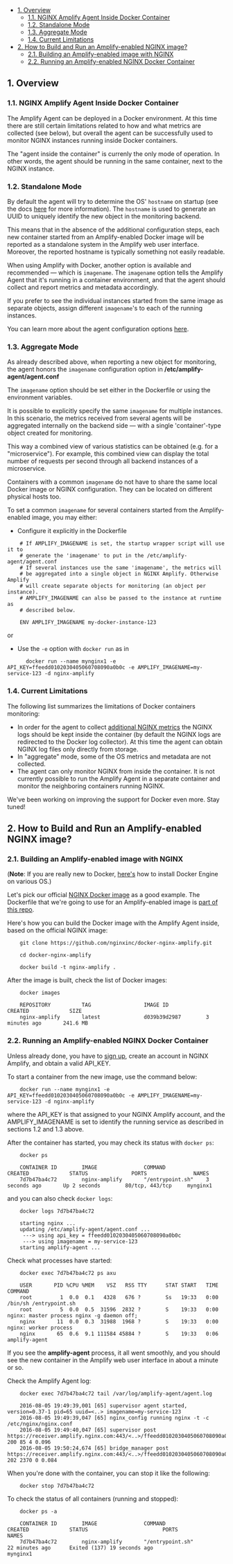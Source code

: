 <!-- START doctoc generated TOC please keep comment here to allow auto update -->
<!-- DON'T EDIT THIS SECTION, INSTEAD RE-RUN doctoc TO UPDATE -->


- [1. Overview](#1-overview)
  - [1.1. NGINX Amplify Agent Inside Docker Container](#11-nginx-amplify-agent-inside-docker-container)
  - [1.2. Standalone Mode](#12-standalone-mode)
  - [1.3. Aggregate Mode](#13-aggregate-mode)
  - [1.4. Current Limitations](#14-current-limitations)
- [2. How to Build and Run an Amplify-enabled NGINX image?](#2-how-to-build-and-run-an-amplify-enabled-nginx-image)
  - [2.1. Building an Amplify-enabled image with NGINX](#21-building-an-amplify-enabled-image-with-nginx)
  - [2.2. Running an Amplify-enabled NGINX Docker Container](#22-running-an-amplify-enabled-nginx-docker-container)

<!-- END doctoc generated TOC please keep comment here to allow auto update -->


## 1. Overview

### 1.1. NGINX Amplify Agent Inside Docker Container 

The Amplify Agent can be deployed in a Docker environment. At this time there are still certain limitations related to how and what metrics are collected (see below), but overall the agent can be successfully used to monitor NGINX instances running inside Docker containers.

The "agent inside the container" is currenly the only mode of operation. In other words, the agent should be running in the same container, next to the NGINX instance.

### 1.2. Standalone Mode

By default the agent will try to determine the OS' `hostname` on startup (see the docs [here](https://github.com/nginxinc/nginx-amplify-doc/blob/master/amplify-guide.md#changing-the-hostname-and-uuid) for more information). The `hostname` is used to generate an UUID to uniquely identify the new object in the monitoring backend.

This means that in the absence of the additional configuration steps, each new container started from an Amplify-enabled Docker image will be reported as a standalone system in the Amplify web user interface. Moreover, the reported hostname is typically something not easily readable.

When using Amplify with Docker, another option is available and recommended — which is `imagename`. The `imagename` option tells the Amplify Agent that it's running in a container environment, and that the agent should collect and report metrics and metadata accordingly.

If you prefer to see the individual instances started from the same image as separate objects, assign different `imagename`'s to each of the running instances.

You can learn more about the agent configuration options [here](https://github.com/nginxinc/nginx-amplify-doc/blob/master/amplify-guide.md#configuring-amplify-agent).

### 1.3. Aggregate Mode

As already described above, when reporting a new object for monitoring, the agent honors the `imagename` configuration option in **/etc/amplify-agent/agent.conf**

The `imagename` option should be set either in the Dockerfile or using the environment variables.

It is possible to explicitly specify the same `imagename` for multiple instances. In this scenario, the metrics received from several agents will be aggregated internally on the backend side — with a single 'container'-type object created for monitoring.

This way a combined view of various statistics can be obtained (e.g. for a "microservice"). For example, this combined view can display the total number of requests per second through all backend instances of a microservice.

Containers with a common `imagename` do not have to share the same local Docker image or NGINX configuration. They can be located on different physical hosts too.

To set a common `imagename` for several containers started from the Amplify-enabled image, you may either:

  * Configure it explicitly in the Dockerfile
  
```
    # If AMPLIFY_IMAGENAME is set, the startup wrapper script will use it to
    # generate the 'imagename' to put in the /etc/amplify-agent/agent.conf
    # If several instances use the same 'imagename', the metrics will
    # be aggregated into a single object in NGINX Amplify. Otherwise Amplify
    # will create separate objects for monitoring (an object per instance).
    # AMPLIFY_IMAGENAME can also be passed to the instance at runtime as
    # described below.

    ENV AMPLIFY_IMAGENAME my-docker-instance-123
```

  or

  * Use the `-e` option with `docker run` as in

```
      docker run --name mynginx1 -e API_KEY=ffeedd0102030405060708090a0b0c -e AMPLIFY_IMAGENAME=my-service-123 -d nginx-amplify
```

### 1.4. Current Limitations 

The following list summarizes the limitations of Docker containers monitoring:

 * In order for the agent to collect [additional NGINX metrics](https://github.com/nginxinc/nginx-amplify-doc/blob/master/amplify-guide.md#additional-nginx-metrics) the NGINX logs should be kept inside the container (by default the NGINX logs are redirected to the Docker log collector). At this time the agent can obtain NGINX log files only directly from storage.
 * In "aggregate" mode, some of the OS metrics and metadata are not collected.
 * The agent can only monitor NGINX from inside the container. It is not currently possible to run the Amplify Agent in a separate container and monitor the neighboring containers running NGINX.
 
We've been working on improving the support for Docker even more. Stay tuned!

## 2. How to Build and Run an Amplify-enabled NGINX image?

### 2.1. Building an Amplify-enabled image with NGINX

(**Note**: If you are really new to Docker, [here's](https://docs.docker.com/engine/installation/) how to install Docker Engine on various OS.)

Let's pick our official [NGINX Docker image](https://hub.docker.com/_/nginx/) as a good example. The Dockerfile that we're going to use for an Amplify-enabled image is [part of this repo](https://github.com/nginxinc/docker-nginx-amplify/blob/master/Dockerfile).

Here's how you can build the Docker image with the Amplify Agent inside, based on the official NGINX image:

```
    git clone https://github.com/nginxinc/docker-nginx-amplify.git
```

```
    cd docker-nginx-amplify
```

```
    docker build -t nginx-amplify .
```

After the image is built, check the list of Docker images:

```
    docker images
```

```
    REPOSITORY          TAG                 IMAGE ID            CREATED             SIZE
    nginx-amplify       latest              d039b39d2987        3 minutes ago       241.6 MB
```

### 2.2. Running an Amplify-enabled NGINX Docker Container

Unless already done, you have to [sign up](https://amplify.nginx.com/signup/), create an account in NGINX Amplify, and obtain a valid API_KEY.

To start a container from the new image, use the command below:

```
    docker run --name mynginx1 -e API_KEY=ffeedd0102030405060708090a0b0c -e AMPLIFY_IMAGENAME=my-service-123 -d nginx-amplify
```

where the API_KEY is that assigned to your NGINX Amplify account, and the AMPLIFY_IMAGENAME is set to identify the running service as described in sections 1.2 and 1.3 above.

After the container has started, you may check its status with `docker ps`:

```
    docker ps
```

```
    CONTAINER ID        IMAGE               COMMAND             CREATED             STATUS              PORTS               NAMES
    7d7b47ba4c72        nginx-amplify       "/entrypoint.sh"    3 seconds ago       Up 2 seconds        80/tcp, 443/tcp     mynginx1
```

and you can also check `docker logs`:

```
    docker logs 7d7b47ba4c72
```

```
    starting nginx ...
    updating /etc/amplify-agent/agent.conf ...
     ---> using api_key = ffeedd0102030405060708090a0b0c
     ---> using imagename = my-service-123
    starting amplify-agent ...
```

Check what processes have started:

```
    docker exec 7d7b47ba4c72 ps axu
```

```
    USER       PID %CPU %MEM    VSZ   RSS TTY      STAT START   TIME COMMAND
    root         1  0.0  0.1   4328   676 ?        Ss   19:33   0:00 /bin/sh /entrypoint.sh
    root         5  0.0  0.5  31596  2832 ?        S    19:33   0:00 nginx: master process nginx -g daemon off;
    nginx       11  0.0  0.3  31988  1968 ?        S    19:33   0:00 nginx: worker process
    nginx       65  0.6  9.1 111584 45884 ?        S    19:33   0:06 amplify-agent
```

If you see the **amplify-agent** process, it all went smoothly, and you should see the new container in the Amplify web user interface in about a minute or so.

Check the Amplify Agent log:

```
    docker exec 7d7b47ba4c72 tail /var/log/amplify-agent/agent.log
```

```
    2016-08-05 19:49:39,001 [65] supervisor agent started, version=0.37-1 pid=65 uuid=<..> imagename=my-service-123
    2016-08-05 19:49:39,047 [65] nginx_config running nginx -t -c /etc/nginx/nginx.conf
    2016-08-05 19:49:40,047 [65] supervisor post https://receiver.amplify.nginx.com:443/<..>/ffeedd0102030405060708090a0b0c/agent/ 200 85 4 0.096
    2016-08-05 19:50:24,674 [65] bridge_manager post https://receiver.amplify.nginx.com:443/<..>/ffeedd0102030405060708090a0b0c/update/ 202 2370 0 0.084
```

When you're done with the container, you can stop it like the following:

```
    docker stop 7d7b47ba4c72
```

To check the status of all containers (running and stopped):

```
    docker ps -a
```

```
    CONTAINER ID        IMAGE               COMMAND                  CREATED             STATUS                        PORTS               NAMES
    7d7b47ba4c72        nginx-amplify       "/entrypoint.sh"         22 minutes ago      Exited (137) 19 seconds ago                       mynginx1
```
